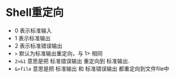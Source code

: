 # Shell重定向
* 0 表示标准输入
* 1 表示标准输出
* 2 表示标准错误输出
* `>` 默认为标准输出重定向，与 1> 相同
* `2>&1` 意思是把 标准错误输出 重定向到 标准输出.
* `&>file` 意思是把 标准输出 和 标准错误输出 都重定向到文件file中